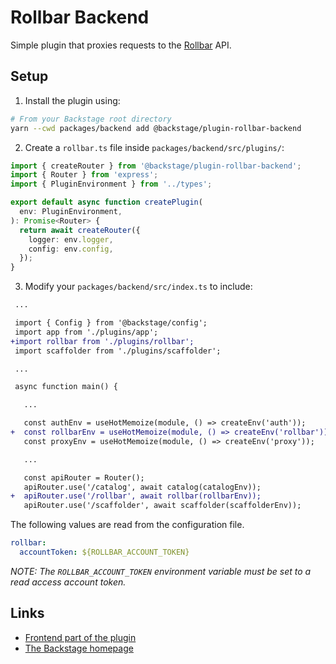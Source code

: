 # Rollbar Backend

Simple plugin that proxies requests to the [Rollbar](https://rollbar.com) API.

## Setup

1. Install the plugin using:

```bash
# From your Backstage root directory
yarn --cwd packages/backend add @backstage/plugin-rollbar-backend
```

2. Create a `rollbar.ts` file inside `packages/backend/src/plugins/`:

```typescript
import { createRouter } from '@backstage/plugin-rollbar-backend';
import { Router } from 'express';
import { PluginEnvironment } from '../types';

export default async function createPlugin(
  env: PluginEnvironment,
): Promise<Router> {
  return await createRouter({
    logger: env.logger,
    config: env.config,
  });
}
```

3. Modify your `packages/backend/src/index.ts` to include:

```diff
 ...

 import { Config } from '@backstage/config';
 import app from './plugins/app';
+import rollbar from './plugins/rollbar';
 import scaffolder from './plugins/scaffolder';

 ...

 async function main() {

   ...

   const authEnv = useHotMemoize(module, () => createEnv('auth'));
+  const rollbarEnv = useHotMemoize(module, () => createEnv('rollbar'));
   const proxyEnv = useHotMemoize(module, () => createEnv('proxy'));

   ...

   const apiRouter = Router();
   apiRouter.use('/catalog', await catalog(catalogEnv));
+  apiRouter.use('/rollbar', await rollbar(rollbarEnv));
   apiRouter.use('/scaffolder', await scaffolder(scaffolderEnv));
```

The following values are read from the configuration file.

```yaml
rollbar:
  accountToken: ${ROLLBAR_ACCOUNT_TOKEN}
```

_NOTE: The `ROLLBAR_ACCOUNT_TOKEN` environment variable must be set to a read
access account token._

## Links

- [Frontend part of the plugin](https://github.com/backstage/backstage/tree/master/plugins/rollbar)
- [The Backstage homepage](https://backstage.io)
